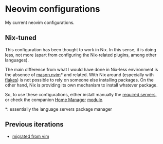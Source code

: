 # Neovim configurations

My current neovim configurations.

## Nix-tuned

This configuration has been thought to work in Nix. In this sense, it is doing less, not
more (apart from configuring the Nix-related plugins, among other languages).

The main difference from what I would have done in Nix-less environment is the absence
of [mason.nvim](https://github.com/williamboman/mason.nvim)* and related.
With Nix around (especially with [flakes](https://nixos.wiki/wiki/Flakes)) is not
possible to rely on someone else installing packages. On the other hand, Nix is
providing its own mechanism to install whatever package.

So, to use these configurations, either install manually the [required
servers](./lua/plugins/language/lsp-zero.lua), or check the companion [Home
Manager](https://nix-community.github.io/home-manager/)
[module](https://github.com/AleCandido/nixpkgs/blob/main/home/neovim/servers.nix).

*: essentially the language servers package manager

## Previous iterations

- [migrated from vim](https://github.com/AleCandido/dotfiles/tree/ubuntu/.config/nvim)
